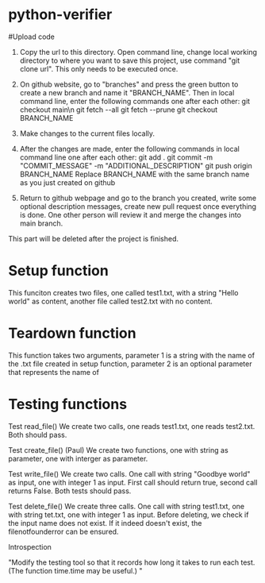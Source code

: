 # python-verifier


#Upload code
1. Copy the url to this directory. Open command line, change local working directory to where you want to save this project, use command "git clone url". This only needs to be executed once.

2. On github website, go to "branches" and press the green button to create a new branch and name it "BRANCH_NAME". Then in local command line, enter the following commands one after each other:
git checkout main\n
git fetch --all
git fetch --prune
git checkout BRANCH_NAME

4. Make changes to the current files locally.

5. After the changes are made, enter the following commands in local command line one after each other:
git add .
git commit -m "COMMIT_MESSAGE" -m "ADDITIONAL_DESCRIPTION"
git push origin BRANCH_NAME
Replace BRANCH_NAME with the same branch name as you just created on github

6. Return to github webpage and go to the branch you created, write some optional description messages, create new pull request once everything is done. One other person will review it and merge the changes into main branch.

This part will be deleted after the project is finished.


# Setup function 

This funciton creates two files, one called test1.txt, with a string "Hello world" as content, another file called test2.txt with no content.


# Teardown function

This function takes two arguments, parameter 1 is a string with the name of the .txt file created in setup function, parameter 2 is an optional parameter that represents the name of 


# Testing functions

Test read_file()
We create two calls, one reads test1.txt, one reads test2.txt. Both should pass. 


Test create_file() (Paul)
We create two functions, one with string as parameter, one with interger as parameter. 


Test write_file()
We create two calls. One call with string "Goodbye world" as input, one with integer 1 as input. First call should return true, second call returns False. Both tests should pass.

Test delete_file()
We create three calls. One call with string test1.txt, one with string tet.txt, one with integer 1 as input. 
Before deleting, we check if the input name does not exist. If it indeed doesn't exist, the filenotfounderror can be ensured.


Introspection




"Modify the testing tool so that it records how long it takes to run each test. (The function time.time may be useful.)
"


